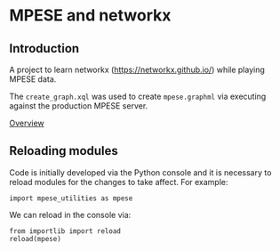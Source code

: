 # MPESE and networkx

## Introduction

A project to learn networkx (https://networkx.github.io/) while playing
MPESE data.

The `create_graph.xql` was used to create `mpese.graphml` via executing
against the production MPESE server.

[Overview](mpese.ipynb)

## Reloading modules

Code is initially developed via the Python console and it is necessary to
reload modules for the changes to take affect. For example:

```
import mpese_utilities as mpese
```

We can reload in the console via:

```
from importlib import reload
reload(mpese)
```